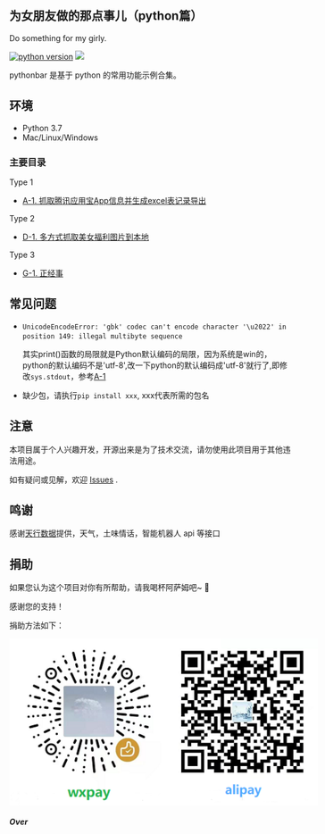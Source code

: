 
## 为女朋友做的那点事儿（python篇）
Do something for my girly.

[![python version](https://img.shields.io/badge/python-v3.7-blue.svg)](http://python.org/)
![](https://img.shields.io/badge/Window-green.svg)

pythonbar 是基于 python 的常用功能示例合集。

## 环境

- Python 3.7
- Mac/Linux/Windows

### 主要目录

Type 1

- [A-1. 抓取腾讯应用宝App信息并生成excel表记录导出](./A-1.appstore/)

Type 2

- [D-1. 多方式抓取美女福利图片到本地](./D-1.nvshens/)

Type 3

- [G-1. 正经事](./G-1.analysis/)


## 常见问题
- ```UnicodeEncodeError: 'gbk' codec can't encode character '\u2022' in position 149: illegal multibyte sequence```

    其实print()函数的局限就是Python默认编码的局限，因为系统是win的，python的默认编码不是'utf-8',改一下python的默认编码成'utf-8'就行了,即修改```sys.stdout```，参考[A-1](./A-1.appstore/)

- 缺少包，请执行```pip install xxx```, xxx代表所需的包名

## 注意

本项目属于个人兴趣开发，开源出来是为了技术交流，请勿使用此项目用于其他违法用途。

如有疑问或见解，欢迎 [Issues](https://github.com/sanplit/pythonbar/issues) .

## 鸣谢

感谢[天行数据](https://www.tianapi.com/)提供，天气，土味情话，智能机器人 api 等接口

## 捐助

如果您认为这个项目对你有所帮助，请我喝杯阿萨姆吧~  🎉

感谢您的支持！

捐助方法如下：
<div style="display: flex;justify-content: flex-start">
<img width="300" height="300" src="./static/imgs/wxpay2.png" />
<img width="300" height="300" src="./static/imgs/alipay.png" />
</div>

##### Over
